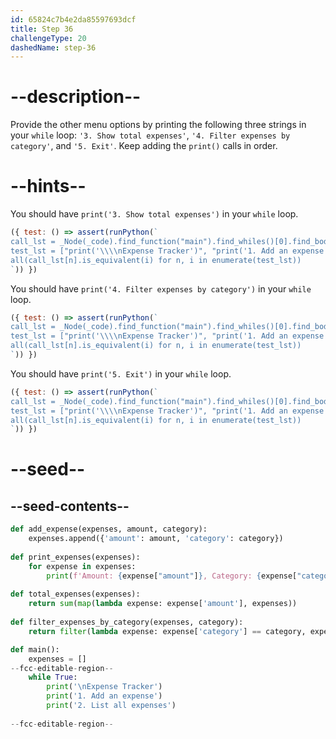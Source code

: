 ```yaml
---
id: 65824c7b4e2da85597693dcf
title: Step 36
challengeType: 20
dashedName: step-36
---
```


# --description--

Provide the other menu options by printing the following three strings in your `while` loop: `'3. Show total expenses'`, `'4. Filter expenses by category'`, and `'5. Exit'`. Keep adding the `print()` calls in order.

# --hints--

You should have `print('3. Show total expenses')` in your `while` loop.

```js
({ test: () => assert(runPython(`
call_lst = _Node(_code).find_function("main").find_whiles()[0].find_bodies()[0].find_calls("print")
test_lst = ["print('\\\\nExpense Tracker')", "print('1. Add an expense')", "print('2. List all expenses')", "print('3. Show total expenses')"]
all(call_lst[n].is_equivalent(i) for n, i in enumerate(test_lst))
`)) })
```

You should have `print('4. Filter expenses by category')` in your `while` loop.

```js
({ test: () => assert(runPython(`
call_lst = _Node(_code).find_function("main").find_whiles()[0].find_bodies()[0].find_calls("print")
test_lst = ["print('\\\\nExpense Tracker')", "print('1. Add an expense')", "print('2. List all expenses')", "print('3. Show total expenses')", "print('4. Filter expenses by category')"]
all(call_lst[n].is_equivalent(i) for n, i in enumerate(test_lst))
`)) })
```

You should have `print('5. Exit')` in your `while` loop.

```js
({ test: () => assert(runPython(`
call_lst = _Node(_code).find_function("main").find_whiles()[0].find_bodies()[0].find_calls("print")
test_lst = ["print('\\\\nExpense Tracker')", "print('1. Add an expense')", "print('2. List all expenses')", "print('3. Show total expenses')", "print('4. Filter expenses by category')", "print('5. Exit')"]
all(call_lst[n].is_equivalent(i) for n, i in enumerate(test_lst))
`)) })
```

# --seed--

## --seed-contents--

```py
def add_expense(expenses, amount, category):
    expenses.append({'amount': amount, 'category': category})
    
def print_expenses(expenses):
    for expense in expenses:
        print(f'Amount: {expense["amount"]}, Category: {expense["category"]}')
    
def total_expenses(expenses):
    return sum(map(lambda expense: expense['amount'], expenses))
    
def filter_expenses_by_category(expenses, category):
    return filter(lambda expense: expense['category'] == category, expenses)

def main():
    expenses = []
--fcc-editable-region--
    while True:
        print('\nExpense Tracker')
        print('1. Add an expense')
        print('2. List all expenses')
        
--fcc-editable-region--
```
